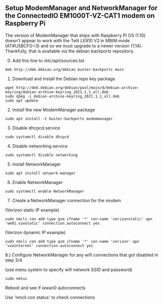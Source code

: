 ## Setup ModemManager and NetworkManager for the ConnectedIO EM1000T-VZ-CAT1 modem on Raspberry Pi

The version of ModemManager that ships with Raspberry Pi OS (1.10) doesn't appear to work with the Telit LE910 V2
in MBIM mode (AT#USBCFG=3) and so we must upgrade to a newer version (1.14).  Thankfully, that is available via
the debian backports repository.

0. Add this line to /etc/apt/sources.list
```
deb http://deb.debian.org/debian buster-backports main
```

1. Download and install the Debian repo key package
```
wget http://deb.debian.org/debian/pool/main/d/debian-archive-keyring/debian-archive-keyring_2021.1.1_all.deb
sudo dpkg -i debian-archive-keyring_2021.1.1_all.deb
sudo apt update
```

2. Install the new ModemManager package
```
sudo apt install -t buster-backports modemmanager
```

3. Disable dhcpcd.service
```
sudo systemctl disable dhcpcd
```

4. Disable networking.service
```
sudo systemctl disable networking
```

5. Install NetworkManager
```
sudo apt install network-manager
```

6. Enable NetworkManager
```
sudo systemctl enable NetworkManager
```

7. Create a NetworkManager connection for the modem

(Verizon static IP example)
```
sudo nmcli con add type gsm ifname '*' con-name 'verizonstatic' apn 'we01.vzwstatic' connection.autoconnect yes
```

(Verizon dynamic IP example)
```
sudo nmcli con add type gsm ifname '*' con-name 'verizon' apn 'vzwinternet' connection.autoconnect yes
```

8.) Configure NetworkManager for any wifi connections that got disabled in step 3/4

(use menu system to specify wifi network SSID and password)
```
sudo nmtui
```

Reboot and see if wwan0 autoconnects

Use 'nmcli con status' to check connections
